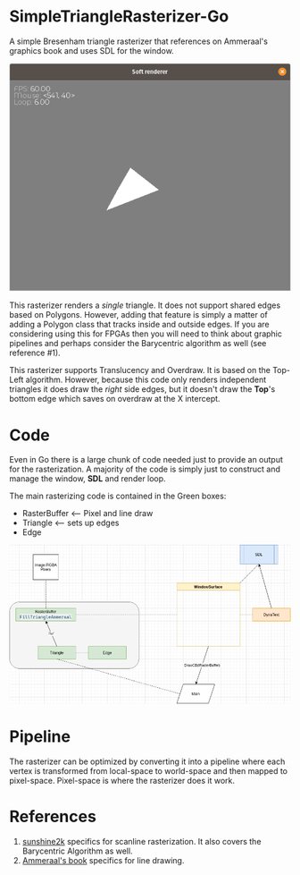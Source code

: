 # SimpleTriangleRasterizer-Go
A simple Bresenham triangle rasterizer that references on Ammeraal's graphics book and uses SDL for the window.

![Triangle Rasterizer](TriangleRasterizer.png)

This rasterizer renders a *single* triangle. It does not support shared edges based on Polygons. However, adding that feature is simply a matter of adding a Polygon class that tracks inside and outside edges. If you are considering using this for FPGAs then you will need to think about graphic pipelines and perhaps consider the Barycentric algorithm as well (see reference #1).

This rasterizer supports Translucency and Overdraw. It is based on the Top-Left algorithm. However, because this code only renders independent triangles it does draw the *right* side edges, but it doesn't draw the **Top**'s bottom edge which saves on overdraw at the X intercept.

# Code
Even in Go there is a large chunk of code needed just to provide an output for the rasterization. A majority of the code is simply just to construct and manage the window, **SDL** and render loop.

The main rasterizing code is contained in the Green boxes:
- RasterBuffer  <-- Pixel and line draw
- Triangle <-- sets up edges
- Edge

![Code Diagram](SimpleTriangleRasterizer.png)

# Pipeline
The rasterizer can be optimized by converting it into a pipeline where each vertex is transformed from local-space to world-space and then mapped to pixel-space. Pixel-space is where the rasterizer does it work.

# References
1) [sunshine2k](http://www.sunshine2k.de/coding/java/TriangleRasterization/TriangleRasterization.html) specifics for scanline rasterization. It also covers the Barycentric Algorithm as well.
2) [Ammeraal's book](https://smile.amazon.com/Computer-Graphics-Java-Programmers-Ammeraal/dp/0470031603/ref=sr_1_1?dchild=1&keywords=leen+ammeraal+graphics&qid=1625413592&sr=8-1) specifics for line drawing.
